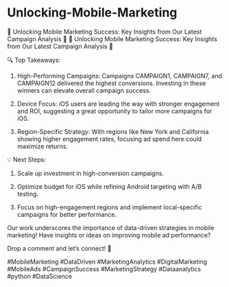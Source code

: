 # Unlocking-Mobile-Marketing
🚀 Unlocking Mobile Marketing Success: Key Insights from Our Latest Campaign Analysis 🚀
🚀 Unlocking Mobile Marketing Success: Key Insights from Our Latest Campaign Analysis 🚀




🔍 Top Takeaways:

1. High-Performing Campaigns: Campaigns CAMPAIGN1, CAMPAIGN7, and CAMPAIGN12 delivered the highest conversions. Investing in these winners can elevate overall campaign success.



2. Device Focus: iOS users are leading the way with stronger engagement and ROI, suggesting a great opportunity to tailor more campaigns for iOS.



3. Region-Specific Strategy: With regions like New York and California showing higher engagement rates, focusing ad spend here could maximize returns.



💡 Next Steps:

1. Scale up investment in high-conversion campaigns.

2. Optimize budget for iOS while refining Android targeting with A/B testing.

3. Focus on high-engagement regions and implement local-specific campaigns for better performance.



Our work underscores the importance of data-driven strategies in mobile marketing! Have insights or ideas on improving mobile ad performance? 



Drop a comment and let’s connect! 💬

#MobileMarketing #DataDriven #MarketingAnalytics #DigitalMarketing #MobileAds #CampaignSuccess #MarketingStrategy #Dataanalytics #python #DataScience

